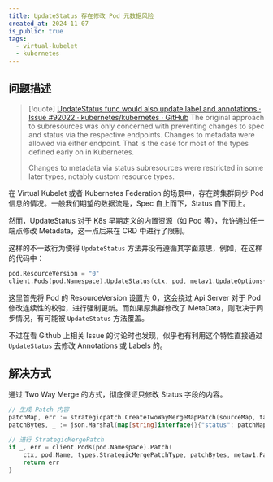 ```yaml
---
title: UpdateStatus 存在修改 Pod 元数据风险
created_at: 2024-11-07
is_public: true
tags:
  - virtual-kubelet
  - kubernetes
---
```


## 问题描述

> [!quote] [UpdateStatus func would also update label and annotations · Issue #92022 · kubernetes/kubernetes · GitHub](https://github.com/kubernetes/kubernetes/issues/92022)
> The original approach to subresources was only concerned with preventing changes to spec and status via the respective endpoints. Changes to metadata were allowed via either endpoint. That is the case for most of the types defined early on in Kubernetes.
>
> Changes to metadata via status subresources were restricted in some later types, notably custom resource types.

在 Virtual Kubelet 或者 Kubernetes Federation 的场景中，存在跨集群同步 Pod 信息的情况。一般我们期望的数据流是，Spec 自上而下，Status 自下而上。

然而，UpdateStatus 对于 K8s 早期定义的内置资源（如 Pod 等），允许通过任一端点修改 Metadata，这一点后来在 CRD 中进行了限制。

这样的不一致行为使得 `UpdateStatus` 方法并没有遵循其字面意思，例如，在这样的代码中：

```go
pod.ResourceVersion = "0"
client.Pods(pod.Namespace).UpdateStatus(ctx, pod, metav1.UpdateOptions{})
```

这里首先将 Pod 的 ResourceVersion 设置为 0，这会绕过 Api Server 对于 Pod 修改连续性的校验，进行强制更新。而如果原集群修改了 MetaData，则取决于同步情况，有可能被 `UpdateStatus` 方法覆盖。

不过在看 Github 上相关 Issue 的讨论时也发现，似乎也有利用这个特性直接通过 `UpdateStatus` 去修改 Annotations 或 Labels 的。

## 解决方式

通过 Two Way Merge 的方式，彻底保证只修改 Status 字段的内容。

```go
// 生成 Patch 内容
patchMap, err := strategicpatch.CreateTwoWayMergeMapPatch(sourceMap, targetMap, corev1.PodStatus{})
patchBytes, _ := json.Marshal(map[string]interface{}{"status": patchMap})

// 进行 StrategicMergePatch
if _, err = client.Pods(pod.Namespace).Patch(
	ctx, pod.Name, types.StrategicMergePatchType, patchBytes, metav1.PatchOptions{}, "status"); err != nil && !errors.IsNotFound(err) {
	return err
}
```
